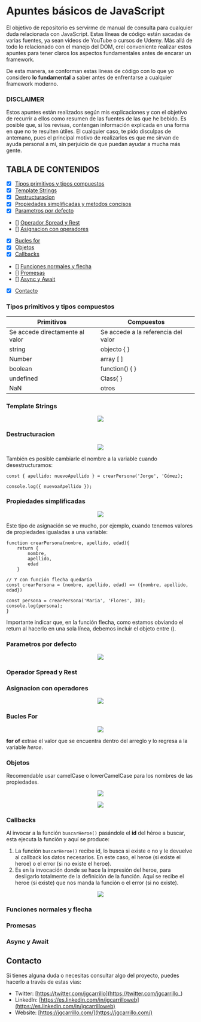# Apuntes básicos de JavaScript

El objetivo de repositorio es servirme de manual de consulta para cualquier duda relacionada con JavaScript. Estas líneas de código están sacadas de varias fuentes, ya sean videos de YouTube o cursos de Udemy. Más allá de todo lo relacionado con el manejo del DOM, creí conveniente realizar estos apuntes para tener claros los aspectos fundamentales antes de encarar un framework.

De esta manera, se conforman estas líneas de código con lo que yo considero **lo fundamental** a saber antes de enfrentarse a cualquier framework moderno.

### DISCLAIMER

Estos apuntes están realizados según mis explicaciones y con el objetivo de recurrir a ellos como resumen de las fuentes de las que he bebido. Es posible que, si los revisas, contengan información explicada en una forma en que no te resulten útiles. El cualquier caso, te pido disculpas de antemano, pues el principal motivo de realizarlos es que me sirvan de ayuda personal a mi, sin perjuicio de que puedan ayudar a mucha más gente.

## TABLA DE CONTENIDOS

-   [x] [Tipos primitivos y tipos compuestos](#tipos-primitivos-y-tipos-compuestos)
-   [x] [Template Strings](#template-strings)
-   [x] [Destructuracion](#destructuracion)
-   [x] [Propiedades simplificadas y metodos concisos](#propiedades-simplificadas-y-metodos-concisos)
-   [x] [Parametros por defecto](#parametros-por-defecto)
-   [] [Operador Spread y Rest](#operador-spread-y-rest)
-   [] [Asignacion con operadores](#asignacion-con-operadores)
-   [x] [Bucles for](#bucles-for)
-   [x] [Objetos](#objetos)
-   [x] [Callbacks](#callbacks)
-   [] [Funciones normales y flecha](#funciones-normales-y-flecha)
-   [] [Promesas](#promesas)
-   [] [Async y Await](#async-y-await)
-   [x] [Contacto](#contacto)

### Tipos primitivos y tipos compuestos

| Primitivos                      | Compuestos                          |
| ------------------------------- | ----------------------------------- |
| Se accede directamente al valor | Se accede a la referencia del valor |
| string                          | objecto { }                         |
| Number                          | array [ ]                           |
| boolean                         | function() { }                      |
| undefined                       | Class{ }                            |
| NaN                             | otros                               |

### Template Strings

<p align="center" width="460">
    <img align="center" src="https://github.com/jgcarrillo/javascript-fundamentals/blob/main/assets/templates.png" />
</p>

### Destructuracion

<p align="center" width="460">
    <img align="center" src="https://github.com/jgcarrillo/javascript-fundamentals/blob/main/assets/des.png" />
</p>

También es posible cambiarle el nombre a la variable cuando desestructuramos:

```
const { apellido: nuevoApellido } = crearPersona('Jorge', 'Gómez);

console.log({ nuevoaApellido });
```

### Propiedades simplificadas

<p align="center" width="460">
    <img align="center" src="https://github.com/jgcarrillo/javascript-fundamentals/blob/main/assets/simpli.png" />
</p>

Este tipo de asignación se ve mucho, por ejemplo, cuando tenemos valores de propiedades igualadas a una variable:

```
function crearPersona(nombre, apellido, edad){
	return {
		nombre,
		apellido,
		edad
	}

// Y con función flecha quedaría
const crearPersona = (nombre, apellido, edad) => ({nombre, apellido, edad})

const persona = crearPersona('Maria', 'Flores', 30);
console.log(persona);
}
```

Importante indicar que, en la función flecha, como estamos obviando el return al hacerlo en una sola línea,
debemos incluir el objeto entre ().

### Parametros por defecto

<p align="center" width="460">
    <img align="center" src="https://github.com/jgcarrillo/javascript-fundamentals/blob/main/assets/defecto.png" />
</p>

### Operador Spread y Rest

### Asignacion con operadores

<p align="center" width="460">
    <img align="center" src="https://github.com/jgcarrillo/javascript-fundamentals/blob/main/assets/asign.png" />
</p>

### Bucles For

<p align="center" width="460">
    <img align="center" src="https://github.com/jgcarrillo/javascript-fundamentals/blob/main/assets/for.png" />
</p>

**for of** extrae el valor que se encuentra dentro del arreglo y lo regresa a la variable _heroe_.

### Objetos

Recomendable usar camelCase o lowerCamelCase para los nombres de las propiedades.

<p align="center" width="460">
    <img align="center" src="https://github.com/jgcarrillo/javascript-fundamentals/blob/main/assets/objetos-1.png" />
</p>

<p align="center" width="460">
    <img align="center" src="https://github.com/jgcarrillo/javascript-fundamentals/blob/main/assets/objetos-2.png" />
</p>

### Callbacks

Al invocar a la función `buscarHeroe()` pasándole el **id** del héroe a buscar, esta ejecuta la función y aquí se produce:

1. La función `buscarHeroe()` recibe id, lo busca si existe o no y le devuelve al callback los datos necesarios. En este caso, el heroe (si existe el heroe) o el error (si no existe el heroe).
2. Es en la invocación donde se hace la impresión del heroe, para desligarlo totalmente de la definición de la función. Aquí se recibe el heroe (si existe) que nos manda la función o el error (si no existe).

<p align="center" width="460">
    <img align="center" src="https://github.com/jgcarrillo/javascript-fundamentals/blob/main/assets/callbacks.png" />
</p>

### Funciones normales y flecha

### Promesas

### Async y Await

## Contacto

Si tienes alguna duda o necesitas consultar algo del proyecto, puedes hacerlo a través de estas vías:

-   Twitter: [https://twitter.com/jgcarrillo](https://twitter.com/jgcarrillo_)
-   LinkedIn: [https://es.linkedin.com/in/jgcarrilloweb](https://es.linkedin.com/in/jgcarrilloweb)
-   Website: [https://jgcarrillo.com/](https://jgcarrillo.com/)
